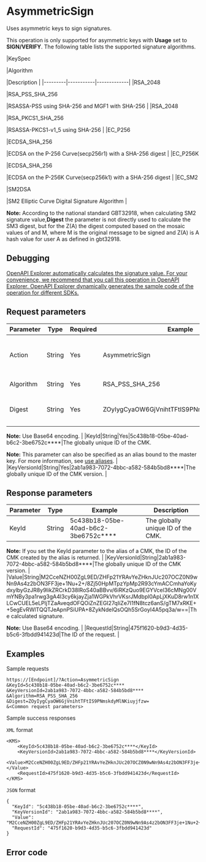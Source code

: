 # AsymmetricSign

Uses asymmetric keys to sign signatures.

This operation is only supported for asymmetric keys with **Usage** set to **SIGN/VERIFY**. The following table lists the supported signature algorithms.

|KeySpec

|Algorithm

|Description |
|---------|-----------|-------------|
|RSA\_2048

|RSA\_PSS\_SHA\_256

|RSASSA-PSS using SHA-256 and MGF1 with SHA-256 |
|RSA\_2048

|RSA\_PKCS1\_SHA\_256

|RSASSA-PKCS1-v1\_5 using SHA-256 |
|EC\_P256

|ECDSA\_SHA\_256

|ECDSA on the P-256 Curve\(secp256r1\) with a SHA-256 digest |
|EC\_P256K

|ECDSA\_SHA\_256

|ECDSA on the P-256K Curve\(secp256k1\) with a SHA-256 digest |
|EC\_SM2

|SM2DSA

|SM2 Elliptic Curve Digital Signature Algorithm |

**Note:** According to the national standard GBT32918, when calculating SM2 signature value,**Digest** the parameter is not directly used to calculate the SM3 digest, but for the Z\(A\) the digest computed based on the mosaic values of and M, where M is the original message to be signed and Z\(A\) is A hash value for user A as defined in gbt32918.

## Debugging

[OpenAPI Explorer automatically calculates the signature value. For your convenience, we recommend that you call this operation in OpenAPI Explorer. OpenAPI Explorer dynamically generates the sample code of the operation for different SDKs.](https://api.aliyun.com/#product=Kms&api=AsymmetricSign&type=RPC&version=2016-01-20)

## Request parameters

|Parameter|Type|Required|Example|Description|
|---------|----|--------|-------|-----------|
|Action|String|Yes|AsymmetricSign|The operation that you want to perform. Set the value to**AsymmetricSign**. |
|Algorithm|String|Yes|RSA\_PSS\_SHA\_256|The signature algorithm to use. |
|Digest|String|Yes|ZOyIygCyaOW6GjVnihtTFtIS9PNmskdyMlNKiuyjfzw=|Use**Algorithm**, which is the digest generated for the original message.

**Note:** Use Base64 encoding. |
|KeyId|String|Yes|5c438b18-05be-40ad-b6c2-3be6752c\*\*\*\*|The globally unique ID of the CMK.

**Note:** This parameter can also be specified as an alias bound to the master key. For more information, see [use aliases](~~68522~~). |
|KeyVersionId|String|Yes|2ab1a983-7072-4bbc-a582-584b5bd8\*\*\*\*|The globally unique ID of the CMK version. |

## Response parameters

|Parameter|Type|Example|Description|
|---------|----|-------|-----------|
|KeyId|String|5c438b18-05be-40ad-b6c2-3be6752c\*\*\*\*|The globally unique ID of the CMK.

**Note:** If you set the KeyId parameter to the alias of a CMK, the ID of the CMK created by the alias is returned. |
|KeyVersionId|String|2ab1a983-7072-4bbc-a582-584b5bd8\*\*\*\*|The globally unique ID of the CMK version. |
|Value|String|M2CceNZH00ZgL9ED/ZHFp21YRAvYeZHknJUc207OCZ0N9wNn9As4z2bON3FF3je+1Nu+2+/8Zj50HpMTpzYpMp2R93cYmACCmhaYoKydxylbyGzJR8y9likZRCrkD38lRoS40aBBvv/6iRKzQuo9EGYVcel36cMNg00VmYNBy3pa1rwg3gA4l3cy6kjayZja1WGPkVhrVKsrJMdbpl0ApLjXKuD8rw1n1XLCwCUEL5eLPljTZaAveqdOFQOiZnZEGI27qIiZe7I1fN8tcz6anS/gTM7xRKE++5egEvRWlTQQTJeApnPSiUPA+8ZykNdelQsOQh5SrGoyI4A5pq3a/w==|The calculated signature.

**Note:** Use Base64 encoding. |
|RequestId|String|475f1620-b9d3-4d35-b5c6-3fbdd941423d|The ID of the request. |

## Examples

Sample requests

```
https://[Endpoint]/?Action=AsymmetricSign
&KeyId=5c438b18-05be-40ad-b6c2-3be6752c****
&KeyVersionId=2ab1a983-7072-4bbc-a582-584b5bd8****
&Algorithm=RSA_PSS_SHA_256
&Digest=ZOyIygCyaOW6GjVnihtTFtIS9PNmskdyMlNKiuyjfzw=
&<Common request parameters>
```

Sample success responses

`XML` format

```
<KMS>
    <KeyId>5c438b18-05be-40ad-b6c2-3be6752c****</KeyId>
    <KeyVersionId>2ab1a983-7072-4bbc-a582-584b5bd8****</KeyVersionId>
    <Value>M2CceNZH00ZgL9ED/ZHFp21YRAvYeZHknJUc207OCZ0N9wNn9As4z2bON3FF3je+1Nu+2+/8Zj50HpMTpzYpMp2R93cYmACCmhaYoKydxylbyGzJR8y9likZRCrkD38lRoS40aBBvv/6iRKzQuo9EGYVcel36cMNg00VmYNBy3pa1rwg3gA4l3cy6kjayZja1WGPkVhrVKsrJMdbpl0ApLjXKuD8rw1n1XLCwCUEL5eLPljTZaAveqdOFQOiZnZEGI27qIiZe7I1fN8tcz6anS/gTM7xRKE++5egEvRWlTQQTJeApnPSiUPA+8ZykNdelQsOQh5SrGoyI4A5pq3a/w==</Value>
    <RequestId>475f1620-b9d3-4d35-b5c6-3fbdd941423d</RequestId>
</KMS>
```

`JSON` format

```
{
  "KeyId": "5c438b18-05be-40ad-b6c2-3be6752c****",
  "KeyVersionId": "2ab1a983-7072-4bbc-a582-584b5bd8****",
  "Value": "M2CceNZH00ZgL9ED/ZHFp21YRAvYeZHknJUc207OCZ0N9wNn9As4z2bON3FF3je+1Nu+2+/8Zj50HpMTpzYpMp2R93cYmACCmhaYoKydxylbyGzJR8y9likZRCrkD38lRoS40aBBvv/6iRKzQuo9EGYVcel36cMNg00VmYNBy3pa1rwg3gA4l3cy6kjayZja1WGPkVhrVKsrJMdbpl0ApLjXKuD8rw1n1XLCwCUEL5eLPljTZaAveqdOFQOiZnZEGI27qIiZe7I1fN8tcz6anS/gTM7xRKE++5egEvRWlTQQTJeApnPSiUPA+8ZykNdelQsOQh5SrGoyI4A5pq3a/w==",
  "RequestId": "475f1620-b9d3-4d35-b5c6-3fbdd941423d"
}
```

## Error code


